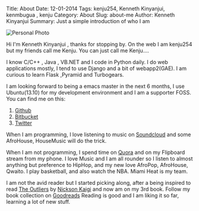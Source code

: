Title: About
Date: 12-01-2014
Tags: kenju254, Kenneth Kinyanjui, kenmbugua , kenju 
Category: About
Slug: about-me
Author: Kenneth Kinyanjui
Summary: Just a simple introduction of who I am 


![Personal Photo](/images/kenneth.png)

Hi I'm Kenneth Kinyanjui , thanks for stopping by. On the web I am kenju254 but my friends call me Kenju.
You can just call me Kenju....


I know C/C++ , Java , VB.NET and I code in Python daily. I do web applications mostly, I tend to use
Django and a bit of webapp2(GAE). I am curious to learn Flask ,Pyramid and Turbogears. 

I am looking forward to being a emacs master in the next 6 months, I use Ubuntu(13.10) for my development 
environment and I am a supporter FOSS. You can find me on this:

1. [Github](http://github.com/kenju254)
2. [Bitbucket](http://bitbucket.com/kenju254)
3. [Twitter](http://twitter.com/kenju254)

When I am  programming, I love listening to music on [Soundcloud](http://soundcloud.com/kenju254) and some 
AfroHouse, HouseMusic will do the trick. 

When I am not programming, I spend time on [Quora](http://quora.com/kenju254) and on my Flipboard stream 
from my phone. I love Music and I am all rounder so I listen to almost anything but preference to HipHop,
and my new love AfroPop, AfroHouse, Qwaito. I play basketball, and also watch the NBA. Miami Heat is my 
team.

I am not the avid reader but I started picking along, after a being inspired to read 
[The Outliers](http://en.wikipedia.org/wiki/Outliers_(book)) by [Nickson Kaigi](http://twitter.com/nickaigi
) and now am on my 3rd book. Follow my book collection on [Goodreads](https://www.goodreads.com/user/show/17501662-kenneth-kinyanjui) Reading 
is good and I am liking it so far, learning a lot of new stuff.


